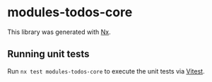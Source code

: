# modules-todos-core

This library was generated with [Nx](https://nx.dev).

## Running unit tests

Run `nx test modules-todos-core` to execute the unit tests via [Vitest](https://vitest.dev/).
